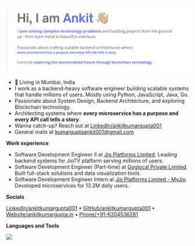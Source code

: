 ![image](https://github.com/ankitkumargupta001/ankitkumargupta001/blob/main/bg.png)

- 📍 Living in Mumbai, India
- I work as a backend-heavy software engineer building scalable systems that handle millions of users. Mostly using Python, JavaScript, Java, Go.
- Passionate about System Design, Backend Architecture, and exploring Blockchain technology.
- Architecting systems where **every microservice has a purpose and every API call tells a story**.
- Wanna catch-up? Reach out at [LinkedIn/ankitkumargupta001](https://www.linkedin.com/in/ankitkumargupta001/)
- General mails at kumarguptaankit001@gmail.com

**Work experience**
- Software Development Engineer II at [Jio Platforms Limited](https://www.jio.com/). Leading backend systems for JioTV platform serving millions of users.
- Software Development Engineer (Part-time) at [Goglocal Private Limited](https://goglocal.live). Built full-stack solutions and data visualization tools.
- Software Development Engineer Intern at [Jio Platforms Limited - MyJio](https://www.jio.com/). Developed microservices for 13.2M daily users.

<!--
**Project and experiments**
- [Content Processing Pipeline](https://github.com/ankitkumargupta001) - Led redesign of EPG pipeline processing 2M+ daily entries with 50% performance improvement.
- [Centralized CMS](https://github.com/ankitkumargupta001) - Architected content management system serving multiple Jio Media products with 20M+ record migration.
- [Rule Engine Microservice](https://github.com/ankitkumargupta001) - Built personalization engine using FastAPI and Python for dynamic banner generation.
- [Publisher-Subscriber System](https://github.com/ankitkumargupta001) - Implemented async architecture for image processing with 90% performance boost.

**Writings**
- Have written technical articles on System Design and Backend Architecture. Check them out [here](https://medium.com/@ankitkumargupta001).
-->
**Socials**

[LinkedIn/ankitkumargupta001](https://www.linkedin.com/in/ankitkumargupta001/) &bullet; [GitHub/ankitkumargupta001](https://github.com/ankitkumargupta001/) &bullet; [Website/ankitkumargupta.in](https://www.ankitkumargupta.in/) &bullet; [Phone/+91-6204536281](tel:+916204536281)

<!--Languages and Tools Section--> 
**Languages and Tools**      
<p>
<img src="https://skillicons.dev/icons?i=python,java,go,js,ts,cpp,html,css,react,nextjs,nodejs,express,fastapi,spring,postgres,mysql,mongodb,cassandra,redis,docker,kubernetes,gcp,aws,git,github,vscode,postman,linux,ubuntu"/>
</p>
<br />
